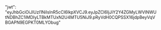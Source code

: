 "jwt": "eyJhbGciOiJIUzI1NiIsInR5cCI6IkpXVCJ9.eyJpZCI6IjJiY2Y4ZGMyLWVlNWUtNDBhZC1iMDIyLTBkMTUxN2U4MTU5NiJ9.pRyVdH0CQPSSX16jdpBeyVqVBGAPN9EGPKT0MLYObug"